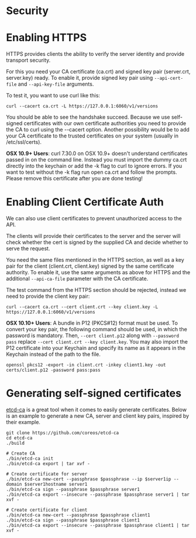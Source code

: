 # Security

# Enabling HTTPS
HTTPS provides clients the ability to verify the server identity and provide transport security.

For this you need your CA certificate (ca.crt) and signed key pair (server.crt, server.key) ready.
To enable it, provide signed key pair using `--api-cert-file` and `--api-key-file` arguments.

To test it, you want to use curl like this:

	curl --cacert ca.crt -L https://127.0.0.1:6060/v1/versions

You should be able to see the handshake succeed. Because we use self-signed certificates with our own certificate authorities you need to provide the CA to curl using the --cacert option. Another possibility would be to add your CA certificate to the trusted certificates on your system (usually in /etc/ssl/certs).

**OSX 10.9+ Users**: curl 7.30.0 on OSX 10.9+ doesn't understand certificates passed in on the command line. Instead you must import the dummy ca.crt directly into the keychain or add the -k flag to curl to ignore errors. If you want to test without the -k flag run open ca.crt and follow the prompts. Please remove this certificate after you are done testing!

# Enabling Client Certificate Auth

We can also use client certificates to prevent unauthorized access to the API.

The clients will provide their certificates to the server and the server will check whether the cert is signed by the supplied CA and decide whether to serve the request.

You need the same files mentioned in the HTTPS section, as well as a key pair for the client (client.crt, client.key) signed by the same certificate authority. To enable it, use the same arguments as above for HTTPS and the additional `--api-ca-file` parameter with the CA certificate.

The test command from the HTTPS section should be rejected, instead we need to provide the client key pair:

    curl --cacert ca.crt --cert client.crt --key client.key -L https://127.0.0.1:6060/v1/versions

**OSX 10.10+ Users**: A bundle in P12 (PKCS#12) format must be used. To convert your key pair, the following command should be used, in which the password is mandatory. Then, `--cert client.p12` along with `--password pass` replace `--cert client.crt --key client.key`. You may also import the P12 certificate into your Keychain and specify its name as it appears in the Keychain instead of the path to the file.

    openssl pkcs12 -export -in client.crt -inkey client1.key -out certs/client.p12 -password pass:pass

# Generating self-signed certificates
[etcd-ca](https://github.com/coreos/etcd-ca) is a great tool when it comes to easily generate certificates. Below is an example to generate a new CA, server and client key pairs, inspired by their example.

```
git clone https://github.com/coreos/etcd-ca
cd etcd-ca
./build

# Create CA
./bin/etcd-ca init
./bin/etcd-ca export | tar xvf -

# Create certificate for server
./bin/etcd-ca new-cert --passphrase $passphrase --ip $server1ip --domain $server1hostname server1
./bin/etcd-ca sign --passphrase $passphrase server1
./bin/etcd-ca export --insecure --passphrase $passphrase server1 | tar xvf -

# Create certificate for client
./bin/etcd-ca new-cert --passphrase $passphrase client1
./bin/etcd-ca sign --passphrase $passphrase client1
./bin/etcd-ca export --insecure --passphrase $passphrase client1 | tar xvf -
```

